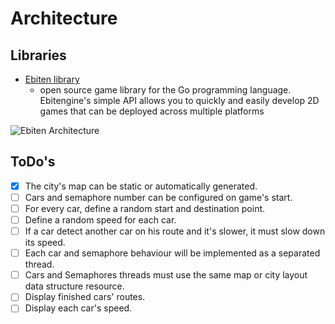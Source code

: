 # Architecture

## Libraries

- [Ebiten library](https://ebiten.org/)
  - open source game library for the Go programming language. Ebitengine's simple API allows you to quickly and easily develop 2D games that can be deployed across multiple platforms

![Ebiten Architecture](https://camo.githubusercontent.com/674c4bb22fc289ea4584cb355090516c915ad544ade00c1bf86414e655b49147/68747470733a2f2f65626974656e2e6f72672f696d616765732f6f76657276696577322e312e706e67)

## ToDo's

- [x] The city's map can be static or automatically generated.
- [ ] Cars and semaphore number can be configured on game's start.
- [ ] For every car, define a random start and destination point.
- [ ] Define a random speed for each car.
- [ ] If a car detect another car on his route and it's slower, it must slow down its speed.
- [ ] Each car and semaphore behaviour will be implemented as a separated thread.
- [ ] Cars and Semaphores threads must use the same map or city layout data structure resource.
- [ ] Display finished cars' routes.
- [ ] Display each car's speed.
